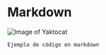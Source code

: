 # Markdown

![Image of Yaktocat](https://octodex.github.com/images/yaktocat.png)

```
Ejemplo de código en markdown
```
